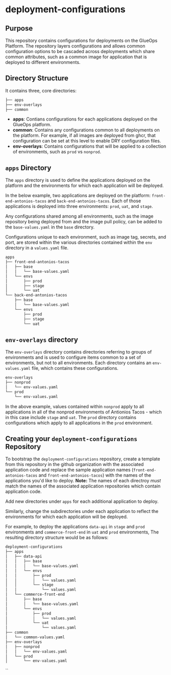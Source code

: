 # deployment-configurations

## Purpose

This repository contains configurations for deployments on the GlueOps Platform.  The repository layers configurations and allows common configuration options to be cascaded across deployments which share common attributes, such as a common image for application that is deployed to different environments.

## Directory Structure

It contains three, core directories:

```sh
├── apps
├── env-overlays
├── common
```

* **apps**: Contians configurations for each applications deployed on the GlueOps platform.
*  **common**: Contains any configurations common to all deployments on the platform.  For example, if all images are deployed from ghcr, that configuration can be set at this level to enable DRY configuration files.
*  **env-overlays**: Contains configurations that will be applied to a collection of environments, such as `prod` vs `nonprod`.

## `apps` Directory

The `apps` directory is used to define the applications deployed on the platform and the environments for which each application will be deployed.

In the below example, two applications are deployed on the platform: `front-end-antonios-tacos` and `back-end-antonios-tacos`.  Each of those applications is deployed into three environments: `prod`, `uat`, and `stage`.

Any configurations shared among all environments, such as the image repository being deployed from and the image pull policy, can be added to the `base-values.yaml` in the `base` directory.

Configurations unique to each environment, such as image tag, secrets, and port, are stored within the various directories contained within the `env` directory in a `values.yaml` file.

```sh
apps
├── front-end-antonios-tacos
│   ├── base
│   │   └── base-values.yaml
│   └── envs
│       ├── prod
│       ├── stage
│       └── uat
└── back-end-antonios-tacos
    ├── base
    │   └── base-values.yaml
    └── envs
        ├── prod
        ├── stage
        └── uat
```

## `env-overlays` directory

The `env-overlays` directory contains directories referring to groups of environments and is used to configure items common to a set of environments, but not to all environments.  Each directory contains an `env-values.yaml` file, which contains these configurations.

```sh
env-overlays
├── nonprod
│   └── env-values.yaml
└── prod
    └── env-values.yaml
```

In the above example, values contained within `nonprod` apply to all applications in all of the nonprod environments of Antionios Tacos - which in this case include `stage` and `uat`.
The `prod` directory contains configurations which apply to all applications in the `prod` environment.

## Creating your `deployment-configurations` Repository

To bootstrap the `deployment-configurations` repository, create a template from this repository in the github organization with the associated application code and replace the sample application names (`front-end-antonios-tacos` and `front-end-antonios-tacos`) with the names of the applications you'd like to deploy.
**Note:** The names of each directroy _must_ match the names of the associated application repositories which contain application code.

Add new directories under `apps` for each additional application to deploy.

Similarly, change the subdirectories under each application to reflect the environments for which each application will be deployed.

For example, to deploy the applications `data-api` in `stage` and `prod` environments and `commerce-front-end` in `uat` and `prod` environments, The resulting directory structure would be as follows:

```sh
deployment-configurations
├── apps
│   ├── data-api
│   │   ├── base
│   │   │   └── base-values.yaml
│   │   └── envs
│   │       ├── prod
│   │       │   └── values.yaml
│   │       └── stage
│   │           └── values.yaml
│   └── commerce-front-end
│       ├── base
│       │   └── base-values.yaml
│       └── envs
│           ├── prod
│           │   └── values.yaml
│           └── uat
│               └── values.yaml
├── common
│   └── common-values.yaml
├── env-overlays
│   ├── nonprod
│   │   └── env-values.yaml
│   └── prod
│       └── env-values.yaml
```
``